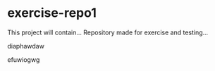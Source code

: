 # exercise-repo1
This project will contain...
Repository made for exercise and testing...

diaphawdaw

efuwiogwg


